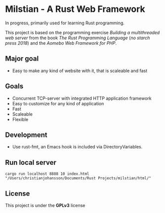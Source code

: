 # Milstian - A Rust Web Framework

In progress, primarily used for learning Rust programming.

This project is based on the programming exercise *Building a multithreaded web server* from the book *The Rust Programming Language* (*no starch press 2018*) and the *Aomebo Web Framework for PHP*.

## Major goal
* Easy to make any kind of website with it, that is scaleable and fast

## Goals
* Concurrent TCP-server with integrated HTTP application framework
* Easy to customize for any kind of application
* Fast
* Scaleable
* Flexible

## Development

* Use rust-fmt, an Emacs hook is included via DirectoryVariables.

## Run local server

`cargo run localhost 8888 10 index.html "/Users/christianjohansson/Documents/Rust Projects/milstian/html/"`

## License
This project is under the **GPLv3** license
